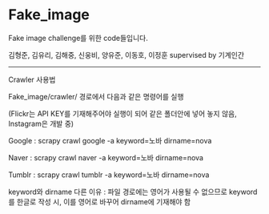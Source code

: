 # Fake_image

Fake image challenge를 위한 code들입니다.

김형준, 김유리, 김해중, 신웅비, 양유준, 이동호, 이정훈 supervised by 기계인간

--------------------------------------------------------------------------------------------------------------
Crawler 사용법

Fake_image/crawler/ 경로에서 다음과 같은 명령어를 실행

(Flickr는 API KEY를 기재해주어야 실행이 되어 같은 폴더안에 넣어 놓지 않음, Instagram은 개발 중)

Google : scrapy crawl google -a keyword=노바 dirname=nova

Naver : scrapy crawl naver -a keyword=노바 dirname=nova

Tumblr : scrapy crawl tumblr -a keyword=노바 dirname=nova

keyword와 dirname 다른 이유 : 파일 경로에는 영어가 사용될 수 없으므로 keyword를 한글로 작성 시, 이를 영어로 바꾸어 dirname에 기재해야 함


